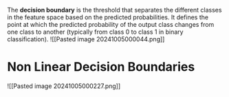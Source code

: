 The **decision boundary** is the threshold that separates the different classes in the feature space based on the predicted probabilities. It defines the point at which the predicted probability of the output class changes from one class to another (typically from class 0 to class 1 in binary classification).
![[Pasted image 20241005000044.png]]
# Non Linear Decision Boundaries

![[Pasted image 20241005000227.png]]